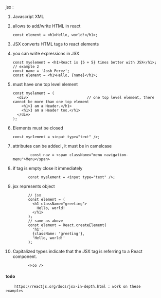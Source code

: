 jsx : 

1.  Javascript XML
2.  allows to add/write HTML in react

        const element = <h1>Hello, world!</h1>;

3.  JSX converts HTML tags to react elements
4.  you can write expressions in JSX

        const myelement = <h1>React is {5 + 5} times better with JSX</h1>;
        // example 2
        const name = 'Josh Perez';
        const element = <h1>Hello, {name}</h1>;


5.  must have one top level element

        const myelement = (
          <div>                           // one top level element, there cannot be more than one top element
            <h1>I am a Header.</h1>
            <h1>I am a Header too.</h1>
          </div>
        );
        
6.  Elements must be closed

        const myelement = <input type="text" />;
        
7.  attributes can be added , it must be in camelcase  

                const nav = <span className="menu navigation-menu">Menu</span>      

8.   if tag is empty close it immediately

                const myelement = <input type="text" />;


9.   jsx represents object


                // jsx 
                const element = (
                  <h1 className="greeting">
                    Hello, world!
                  </h1>
                );
                // same as above
                const element = React.createElement(
                  'h1',
                  {className: 'greeting'},
                  'Hello, world!'
                );
                

10.  Capitalized types indicate that the JSX tag is referring to a React component. 

                <Foo />
                
#### todo 

        https://reactjs.org/docs/jsx-in-depth.html : work on these examples
